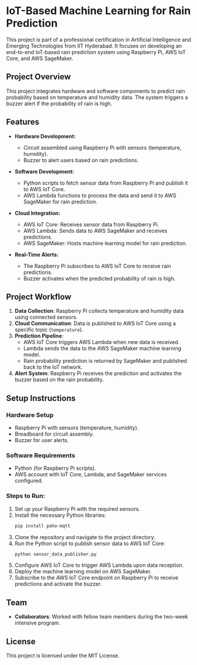
# IoT-Based Machine Learning for Rain Prediction

This project is part of a professional certification in Artificial Intelligence and Emerging Technologies from IIT Hyderabad. It focuses on developing an end-to-end IoT-based rain prediction system using Raspberry Pi, AWS IoT Core, and AWS SageMaker.

## Project Overview

This project integrates hardware and software components to predict rain probability based on temperature and humidity data. The system triggers a buzzer alert if the probability of rain is high.

## Features

- **Hardware Development:**
  - Circuit assembled using Raspberry Pi with sensors (temperature, humidity).
  - Buzzer to alert users based on rain predictions.

- **Software Development:**
  - Python scripts to fetch sensor data from Raspberry Pi and publish it to AWS IoT Core.
  - AWS Lambda functions to process the data and send it to AWS SageMaker for rain prediction.

- **Cloud Integration:**
  - AWS IoT Core: Receives sensor data from Raspberry Pi.
  - AWS Lambda: Sends data to AWS SageMaker and receives predictions.
  - AWS SageMaker: Hosts machine learning model for rain prediction.

- **Real-Time Alerts:**
  - The Raspberry Pi subscribes to AWS IoT Core to receive rain predictions.
  - Buzzer activates when the predicted probability of rain is high.

## Project Workflow

1. **Data Collection**: Raspberry Pi collects temperature and humidity data using connected sensors.
2. **Cloud Communication**: Data is published to AWS IoT Core using a specific topic (`temperature`).
3. **Prediction Pipeline**:
   - AWS IoT Core triggers AWS Lambda when new data is received.
   - Lambda sends the data to the AWS SageMaker machine learning model.
   - Rain probability prediction is returned by SageMaker and published back to the IoT network.
4. **Alert System**: Raspberry Pi receives the prediction and activates the buzzer based on the rain probability.

## Setup Instructions

### Hardware Setup
- Raspberry Pi with sensors (temperature, humidity).
- Breadboard for circuit assembly.
- Buzzer for user alerts.

### Software Requirements
- Python (for Raspberry Pi scripts).
- AWS account with IoT Core, Lambda, and SageMaker services configured.
  
### Steps to Run:
1. Set up your Raspberry Pi with the required sensors.
2. Install the necessary Python libraries:
   ```bash
   pip install paho-mqtt
   ```
3. Clone the repository and navigate to the project directory.
4. Run the Python script to publish sensor data to AWS IoT Core:
   ```bash
   python sensor_data_publisher.py
   ```
5. Configure AWS IoT Core to trigger AWS Lambda upon data reception.
6. Deploy the machine learning model on AWS SageMaker.
7. Subscribe to the AWS IoT Core endpoint on Raspberry Pi to receive predictions and activate the buzzer.

## Team

- **Collaborators**: Worked with fellow team members during the two-week intensive program.

## License

This project is licensed under the MIT License.
